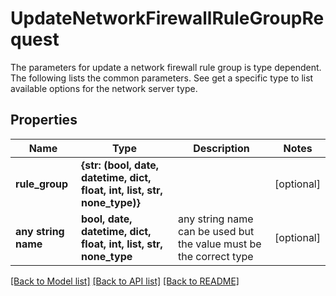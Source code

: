 # UpdateNetworkFirewallRuleGroupRequest

The parameters for update a network firewall rule group is type dependent. The following lists the common parameters. See get a specific type to list available options for the network server type. 

## Properties
Name | Type | Description | Notes
------------ | ------------- | ------------- | -------------
**rule_group** | **{str: (bool, date, datetime, dict, float, int, list, str, none_type)}** |  | [optional] 
**any string name** | **bool, date, datetime, dict, float, int, list, str, none_type** | any string name can be used but the value must be the correct type | [optional]

[[Back to Model list]](../README.md#documentation-for-models) [[Back to API list]](../README.md#documentation-for-api-endpoints) [[Back to README]](../README.md)


